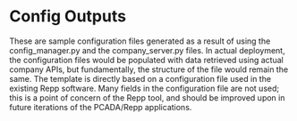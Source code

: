 # Config Outputs

These are sample configuration files generated as a result of using the config_manager.py and the company_server.py
files.  In actual deployment, the configuration files would be populated with data retrieved using actual company APIs,
but fundamentally, the structure of the file would remain the same.  The template is directly based on a configuration 
file used in the existing Repp software.  Many fields in the configuration file are not used; this is a point of 
concern of the Repp tool, and should be improved upon in future iterations of the PCADA/Repp applications.
